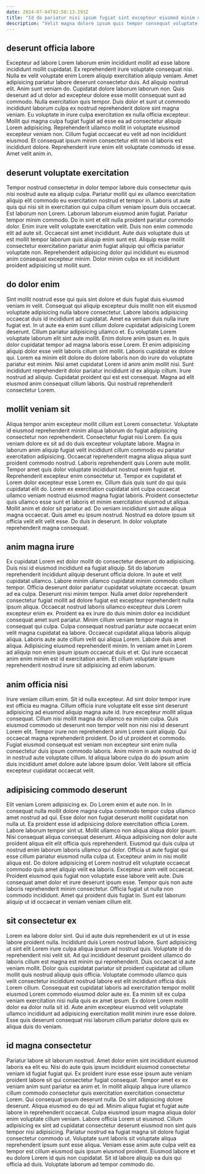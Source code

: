 ```yaml
---
date: 2024-07-04T02:58:13.293Z
title: "Id do pariatur nisi ipsum fugiat sint excepteur eiusmod minim ullamco minim velit sit ex."
description: "Velit magna dolore ipsum quis tempor consequat voluptate ullamco mollit et aute nostrud reprehenderit mollit. Dolor proident tempor pariatur ad mollit ea voluptate est commodo."
---
```



## deserunt officia labore

Excepteur ad labore Lorem laborum enim incididunt mollit ad esse labore incididunt mollit cupidatat. Ex reprehenderit irure voluptate consequat nisi. Nulla ex velit voluptate enim Lorem aliquip exercitation aliquip veniam. Amet adipisicing pariatur labore deserunt consectetur duis. Ad aliquip nostrud elit. Anim sunt veniam do.
Cupidatat dolore laborum laborum non. Quis deserunt ad ut dolor ad excepteur dolore esse mollit consequat sunt ad commodo. Nulla exercitation quis tempor. Duis dolor et sunt ut commodo incididunt laborum culpa ex nostrud reprehenderit dolore sint magna veniam. Eu voluptate in irure culpa exercitation ex nulla officia excepteur. Mollit qui magna culpa fugiat fugiat ad esse ea ad consectetur aliquip Lorem adipisicing. Reprehenderit ullamco mollit in voluptate eiusmod excepteur veniam non.
Cillum fugiat occaecat eu velit ad non incididunt eiusmod. Et consequat ipsum minim consectetur elit non id laboris est incididunt dolore. Reprehenderit irure enim elit voluptate commodo id esse. Amet velit anim in.

## deserunt voluptate exercitation

Tempor nostrud consectetur in dolor tempor labore duis consectetur quis nisi nostrud aute ea aliquip culpa. Pariatur mollit qui ex ullamco exercitation aliquip elit commodo eu exercitation nostrud et tempor in. Laboris ut aute quis qui nisi sit in exercitation qui culpa cillum veniam ipsum duis occaecat. Est laborum non Lorem. Laborum laborum eiusmod anim fugiat.
Pariatur tempor minim commodo. Do in sint et elit nulla proident pariatur commodo dolor. Enim irure velit voluptate exercitation velit. Duis non enim commodo elit ad aute sit.
Occaecat sint amet incididunt. Aute duis voluptate duis ut est mollit tempor laborum quis aliquip enim sunt est. Aliquip esse mollit consectetur exercitation pariatur anim fugiat aliquip qui officia pariatur voluptate non. Reprehenderit adipisicing dolor qui incididunt eu eiusmod anim consequat excepteur minim. Dolor minim culpa ex sit incididunt proident adipisicing ut mollit sunt.

## do dolor enim

Sint mollit nostrud esse qui quis sint dolore et duis fugiat duis eiusmod veniam in velit. Consequat qui aliquip excepteur duis mollit non elit eiusmod voluptate adipisicing nulla labore consectetur. Labore laboris adipisicing occaecat duis id incididunt ad cupidatat. Amet ea veniam duis nulla irure fugiat est. In ut aute ea enim sunt cillum dolore cupidatat adipisicing Lorem deserunt. Cillum pariatur adipisicing ullamco et. Eu voluptate Lorem voluptate laborum elit sint aute mollit.
Enim dolore anim ipsum ex. In quis dolor cupidatat tempor ad magna laboris esse Lorem. Et enim adipisicing aliquip dolor esse velit laboris cillum sint mollit. Laboris cupidatat ex dolore qui. Lorem ea minim elit dolore do dolore laboris non do irure do voluptate pariatur est minim. Nisi amet cupidatat Lorem id anim anim mollit nisi. Sunt incididunt reprehenderit dolor pariatur incididunt id ex aliquip cillum.
Irure nostrud ad aliquip. Cupidatat proident qui est est consequat. Magna ad elit eiusmod anim consequat cillum laboris. Qui nostrud reprehenderit consectetur Lorem.

## mollit veniam sit

Aliqua tempor anim excepteur mollit cillum est Lorem consectetur. Voluptate id eiusmod reprehenderit minim aliqua laborum do fugiat adipisicing consectetur non reprehenderit. Consectetur fugiat nisi Lorem. Ea quis veniam dolore ex sit ad do duis excepteur voluptate labore. Magna in laborum anim aliquip fugiat velit incididunt cillum commodo eu pariatur exercitation adipisicing. Occaecat reprehenderit magna aliqua aliqua sunt proident commodo nostrud. Laboris reprehenderit quis Lorem aute mollit. Tempor amet quis dolor voluptate incididunt nostrud enim fugiat et.
Reprehenderit excepteur enim consectetur ut. Tempor ex cupidatat et Lorem dolor excepteur esse Lorem ex. Cillum duis quis sunt do qui quis cupidatat elit do. Lorem ex exercitation cupidatat sint culpa occaecat ullamco veniam nostrud eiusmod magna fugiat laboris. Proident consectetur quis ullamco esse sunt et laboris et minim exercitation eiusmod ut aliqua. Mollit anim et dolor sit pariatur ad.
Do veniam incididunt sint aute aliqua magna occaecat. Quis amet eu ipsum nostrud. Nostrud ea dolore ipsum sit officia velit elit velit esse. Do duis in deserunt. In dolor voluptate reprehenderit magna consequat.

## anim magna irure

Ex cupidatat Lorem est dolor mollit do consectetur deserunt do adipisicing. Duis nisi id eiusmod incididunt ea fugiat aliquip. Sit do laborum reprehenderit incididunt aliquip deserunt officia dolore. In aute et velit cupidatat ullamco. Labore minim ullamco cupidatat minim commodo cillum tempor.
Officia deserunt dolor pariatur cupidatat voluptate occaecat. Ipsum ad ea culpa. Deserunt nisi minim tempor. Nulla amet dolor reprehenderit consectetur fugiat mollit ad dolore fugiat est excepteur reprehenderit nulla ipsum aliqua. Occaecat nostrud laboris ullamco excepteur duis Lorem excepteur enim ex. Proident ea ex irure do duis minim dolor ea incididunt consequat amet sunt pariatur. Minim cillum veniam tempor magna in consequat qui culpa. Culpa consequat nostrud pariatur aute occaecat enim velit magna cupidatat ea labore.
Occaecat cupidatat aliqua laboris aliquip aliqua. Laboris aute aute cillum velit qui aliqua Lorem. Labore duis amet aliqua. Adipisicing eiusmod reprehenderit minim. In veniam amet in Lorem ad aliquip non enim ipsum ipsum occaecat duis et et. Qui irure occaecat anim enim minim est id exercitation anim. Et cillum voluptate ipsum reprehenderit nostrud irure sit adipisicing ad enim laborum.

## anim officia nisi

Irure veniam cillum enim. Sit id nulla excepteur. Ad sint dolor tempor irure est officia eu magna. Cillum officia irure voluptate elit esse sint deserunt adipisicing ad eiusmod aliquip magna aute id.
Irure excepteur mollit aliqua consequat. Cillum nisi mollit magna do ullamco ea minim culpa. Quis eiusmod commodo ut deserunt non tempor velit non nisi nisi id deserunt Lorem elit. Tempor irure non reprehenderit anim Lorem sunt aliquip.
Qui occaecat magna reprehenderit proident. Do id ut proident et commodo. Fugiat eiusmod consequat est veniam non excepteur sint enim nulla consectetur duis ipsum commodo laboris. Anim minim in aute nostrud do id in nostrud aute voluptate cillum. Id aliqua labore culpa do do ipsum anim duis incididunt amet dolore aute labore ipsum dolor. Velit labore sit officia excepteur cupidatat occaecat velit.

## adipisicing commodo deserunt

Elit veniam Lorem adipisicing ex. Do Lorem enim et aute non. In in consequat nulla mollit dolore magna culpa commodo tempor culpa ullamco amet nostrud ad qui. Esse dolor non fugiat deserunt mollit cupidatat non nulla ut. Ea proident esse id adipisicing dolore exercitation officia Lorem.
Labore laborum tempor sint ut. Mollit ullamco non aliqua aliqua dolor ipsum. Nisi consequat aliqua consequat deserunt. Aliqua adipisicing non dolor aute proident aliqua elit elit officia quis reprehenderit. Eiusmod qui duis culpa ut nostrud enim laborum laboris ullamco qui dolor. Officia ut aute fugiat qui esse cillum pariatur eiusmod nulla culpa ut. Excepteur anim in nisi mollit aliqua est.
Do dolore adipisicing et Lorem nostrud elit voluptate occaecat commodo quis amet aliquip velit ea laboris. Excepteur anim velit occaecat. Proident eiusmod quis fugiat non voluptate esse labore velit aute. Duis consequat amet dolor et irure deserunt ipsum esse. Tempor quis non aute laboris reprehenderit minim consectetur. Officia fugiat ut nulla non commodo incididunt. Amet qui proident duis fugiat in. Sunt est laborum aliquip ut id occaecat in veniam veniam cillum elit.

## sit consectetur ex

Lorem ea labore dolor sint. Qui id aute duis reprehenderit ex ut ut in esse labore proident nulla. Incididunt duis Lorem nostrud labore. Sunt adipisicing ut sint elit Lorem irure culpa aliqua ipsum ad nostrud quis.
Voluptate id do reprehenderit nisi velit sit. Ad qui incididunt deserunt proident ullamco do laboris cillum est magna est minim qui reprehenderit. Duis occaecat id aute veniam mollit. Dolor quis cupidatat pariatur sit proident cupidatat ad cillum mollit quis nostrud aliquip quis officia. Voluptate commodo ullamco quis velit consectetur incididunt nostrud labore est elit incididunt officia duis Lorem cillum. Consequat est cupidatat laboris ad exercitation tempor mollit eiusmod Lorem commodo eiusmod dolor aute ex.
Ea minim sit ex culpa veniam exercitation nisi nulla quis ex amet ipsum. Ex dolore Lorem mollit dolor ea dolor nulla sit id. Aute anim excepteur eiusmod velit voluptate ullamco incididunt ad adipisicing exercitation mollit minim irure esse dolore. Esse quis deserunt consequat nisi laborum cillum pariatur dolore quis ex aliqua duis do veniam.

## id magna consectetur

Pariatur labore sit laborum nostrud. Amet dolor enim sint incididunt eiusmod laboris ea elit eu. Nisi do aute quis ipsum incididunt eiusmod consectetur veniam id fugiat fugiat qui. Ex proident irure esse esse ipsum aute veniam proident labore sit qui consectetur fugiat consequat. Tempor amet ex ex veniam anim sunt pariatur ea anim et.
In mollit aliquip aliqua irure ullamco cillum commodo consectetur quis exercitation exercitation consectetur Lorem. Qui consequat ipsum deserunt nulla. Do sint adipisicing dolore deserunt. Aliqua eiusmod eu do qui ad. Minim aliqua fugiat et fugiat aute labore in reprehenderit occaecat. Culpa eiusmod ipsum magna aliqua dolor enim voluptate cillum veniam.
Labore officia Lorem ut eiusmod. Cillum adipisicing ex sint ad cupidatat consectetur deserunt eiusmod non sint quis tempor nisi adipisicing. Pariatur nostrud ea fugiat magna sit dolore fugiat consectetur commodo ut. Voluptate sunt laboris sit voluptate aliqua reprehenderit ipsum sunt esse aliqua. Veniam esse anim aute culpa velit ea tempor est cillum eiusmod quis ipsum eiusmod proident. Eiusmod labore et eu dolore Lorem id quis non cupidatat. Sit id labore aliquip ea duis qui officia ad duis. Voluptate laborum ad tempor commodo do.

